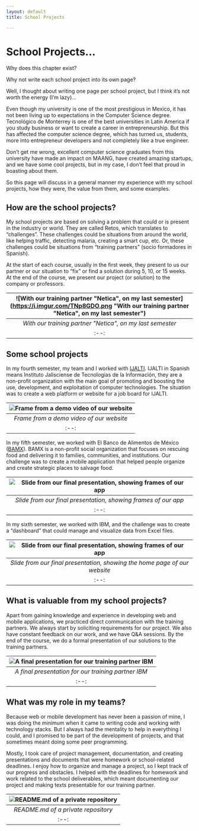 ```yaml
---
layout: default
title: School Projects 

---
```


# School Projects…

Why does this chapter exist?

Why not write each school project into its own page?

Well, I thought about writing one page per school project, but I think it’s not worth the energy (I’m lazy)…

Even though my university is one of the most prestigious in Mexico, it has not been living up to expectations in the Computer Science degree. Tecnológico de Monterrey is one of the best universities in Latin America if you study business or want to create a career in entrepreneurship. But this has affected the computer science degree, which has turned us, students, more into entrepreneur developers and not completely like a true engineer. 

Don’t get me wrong, excellent computer science graduates from this university have made an impact on MAANG, have created amazing startups, and we have some cool projects, but in my case, I don’t feel that proud in boasting about them. 

So this page will discuss in a general manner my experience with my school projects, how they were, the value from them, and some examples. 

## How are the school projects?

My school projects are based on solving a problem that could or is present in the industry or world. They are called Retos, which translates to “challenges”. These challenges could be situations from around the world, like helping traffic, detecting malaria, creating a smart cup, etc. Or, these challenges could be situations from “training partners” (socio formadores in Spanish). 

At the start of each course, usually in the first week, they present to us our partner or our situation to “fix” or find a solution during 5, 10, or 15 weeks. At the end of the course, we present our project (or solution) to the company or professors. 

| ![With our training partner "Netica", on my last semester](https://i.imgur.com/TNp8GDO.png "With our training partner "Netica", on my last semester") |
|:--:|
| *With our training partner "Netica", on my last semester* |
|:--:|

## Some school projects

In my fourth semester, my team and I worked with [IJALTI](https://www.ijalti.org.mx/). IJALTI in Spanish means Instituto Jalisciense de Tecnologías de la Información, they are a non-profit organization with the main goal of promoting and boosting the use, development, and exploitation of computer technologies. The situation was to create a web platform or website for a job board for IJALTI. 

| ![Frame from a demo video of our website](https://i.imgur.com/xfDPR8t.png "Frame from a demo video of our website") |
|:--:|
| *Frame from a demo video of our website* |
|:--:|

In my fifth semester, we worked with El Banco de Alimentos de México ([BAMX](https://bamx.org.mx/)). BAMX is a non-profit social organization that focuses on rescuing food and delivering it to families, communities, and institutions. Our challenge was to create a mobile application that helped people organize and create strategic places to salvage food. 

| ![Slide from our final presentation, showing frames of our app](https://i.imgur.com/YpLD6Ss.png "Slide from our final presentation, showing frames of our app") |
|:--:|
| *Slide from our final presentation, showing frames of our app* |
|:--:|

In my sixth semester, we worked with IBM, and the challenge was to create a “dashboard” that could manage and visualize data from Excel files. 

| ![Slide from our final presentation, showing frames of our app](https://i.imgur.com/TFQ3Uv3.png "Slide from our final presentation, showing the home page of our website") |
|:--:|
| *Slide from our final presentation, showing the home page of our website* |
|:--:|

## What is valuable from my school projects?

Apart from gaining knowledge and experience in developing web and mobile applications, we practiced direct communication with the training partners. We always start by soliciting requirements for our project. We also have constant feedback on our work, and we have Q&A sessions. By the end of the course, we do a formal presentation of our solutions to the training partners. 

| ![A final presentation for our training partner IBM](https://i.imgur.com/WmtgIsb.png "A final presentation for our training partner IBM") |
|:--:|
| *A final presentation for our training partner IBM* |
|:--:|

## What was my role in my teams?

Because web or mobile development has never been a passion of mine, I was doing the minimum when it came to writing code and working with technology stacks. But I always had the mentality to help in everything I could, and I promised to be part of the development of projects, and that sometimes meant doing some peer programming. 

Mostly, I took care of project management, documentation, and creating presentations and documents that were homework or school-related deadlines. I enjoy how to organize and manage a project, so I kept track of our progress and obstacles. I helped with the deadlines for homework and work related to the school deliverables, which meant documenting our project and making texts presentable for our training partner. 

| ![README.md of a private repository](https://i.imgur.com/gGrW6CW.png "README.md of a private repository") |
|:--:|
| *README.md of a private repository* |
|:--:|